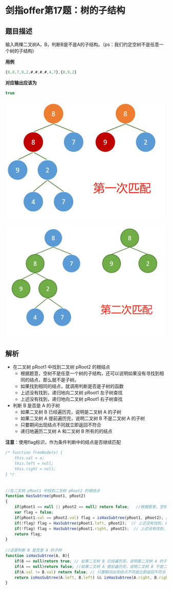 # 剑指offer第17题：树的子结构



## 题目描述

输入两棵二叉树A，B，判断B是不是A的子结构。（ps：我们约定空树不是任意一个树的子结构）

**用例**

```javascript
{8,8,7,9,2,#,#,#,#,4,7},{8,9,2}
```



**对应输出应该为**

```javascript
true
```

![image-20200208131033247](images/image-20200208131033247.png)

![image-20200208131124944](images/image-20200208131124944.png)

## 解析

- 在二叉树 pRoot1 中找到二叉树 pRoot2 的根结点
  - 根据题意，空树不是任意一个树的子结构，还可以说明如果没有寻找到相同的结点，那么就不是子树。
  - 如果找到相同的结点，就调用判断是否是子树的函数
  - 上述没有找到，递归地向二叉树 pRoot1 左子树查找
  - 上述没有找到，递归地向二叉树 pRoot1 右子树查找
- 判断 B 是否是 A 的子树
  - 如果二叉树 B 已经遍历完，说明是二叉树 A 的子树
  - 如果二叉树 A 提前遍历完，说明二叉树 B 不是二叉树 A 的子树
  - 只要期间出现结点不同就立即返回不符合
  - 递归地遍历二叉树 A 和二叉树 B 所有的的结点

**注意**：使用flag标识，作为条件判断中的结点是否继续匹配

```javascript
/* function TreeNode(x) {
    this.val = x;
    this.left = null;
    this.right = null;
} */


//在二叉树 pRoot1 中找到二叉树 pRoot2 的根结点
function HasSubtree(pRoot1, pRoot2)
{
    if(pRoot1 == null || pRoot2 == null) return false;   //根据题意，空树不是任意一个树的子结构，还可以说明如果没有寻找到相同的结点，那么就不是子树。
    var flag = false;  
    if(pRoot1.val == pRoot2.val) flag = isHasSubtree(pRoot1, pRoot2); // 如果找到相同的结点，就调用判断是否是子树的函数
    if(!flag) flag = HasSubtree(pRoot1.left, pRoot2);  // 上述没有找到，向二叉树 pRoot1 左子树查找
    if(!flag) flag = HasSubtree(pRoot1.right, pRoot2);  // 上述没有找到，向二叉树 pRoot1 右子树查找
    return flag;
}

//这里判断 B 是否是 A 的子树
function isHasSubtree(A, B){
    if(B == null)return true; // 如果二叉树 B 已经遍历完，说明是二叉树 A 的子树
    if(A == null)return false; //如果二叉树 A 提前遍历完，说明二叉树 B 不是二叉树 A 的子树
    if(A.val != B.val) return false; // 只要期间出现结点不同就立即返回不符合
    return isHasSubtree(A.left, B.left) && isHasSubtree(A.right, B.right);  // 遍历二叉树 A 和二叉树 B 所有的的结点
}
```

